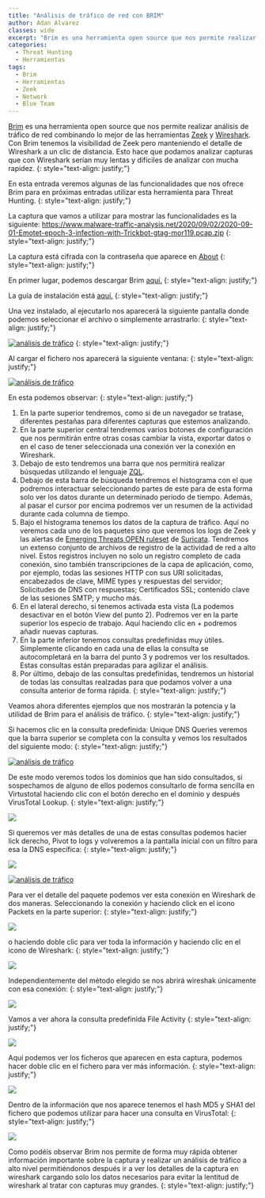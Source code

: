 ```yaml
---
title: "Análisis de tráfico de red con BRIM"
author: Adan Alvarez
classes: wide
excerpt: "Brim es una herramienta open source que nos permite realizar análisis de tráfico de red combinando lo mejor de las herramientas Zeek y Wireshark. Con Brim tenemos la visibilidad de Zeek pero manteniendo el detalle de Wireshark a un clic de distancia. Esto hace que podamos analizar capturas que con Wireshark serían muy lentas y difíciles de analizar con mucha rapidez."
categories:
  - Threat Hunting
  - Herramientas
tags:
  - Brim
  - Herramientas
  - Zeek
  - Network
  - Blue Team
---
```

[Brim](https://www.brimsecurity.com/) es una herramienta open source que nos permite realizar análisis de tráfico de red combinando lo mejor de las herramientas [Zeek](https://zeek.org/) y [Wireshark](https://www.wireshark.org/). Con Brim tenemos la visibilidad de Zeek pero manteniendo el detalle de Wireshark a un clic de distancia. Esto hace que podamos analizar capturas que con Wireshark serían muy lentas y difíciles de analizar con mucha rapidez.
{: style="text-align: justify;"}

En esta entrada veremos algunas de las funcionalidades que nos ofrece Brim para en próximas entradas utilizar esta herramienta para Threat Hunting.
{: style="text-align: justify;"}

La captura que vamos a utilizar para mostrar las funcionalidades es la siguiente: <https://www.malware-traffic-analysis.net/2020/09/02/2020-09-01-Emotet-epoch-3-infection-with-Trickbot-gtag-mor119.pcap.zip>
{: style="text-align: justify;"}

La captura está cifrada con la contraseña que aparece en [About](https://www.malware-traffic-analysis.net/about.html)
{: style="text-align: justify;"}

En primer lugar, podemos descargar Brim [aquí.](https://www.brimsecurity.com/download/)
{: style="text-align: justify;"}

La guía de instalación está [aquí.](https://github.com/brimsec/brim/wiki/Installation)
{: style="text-align: justify;"}

Una vez instalado, al ejecutarlo nos aparecerá la siguiente pantalla donde podemos seleccionar el archivo o simplemente arrastrarlo:
{: style="text-align: justify;"}

[![análisis de tráfico](https://donttouchmynet.github.io/assets/images/old/Inicio-300x180.png)](https://donttouchmynet.github.io/assets/images/old/Inicio.png)
{: style="text-align: justify;"}

Al cargar el fichero nos aparecerá la siguiente ventana:
{: style="text-align: justify;"}

[![análisis de tráfico](https://donttouchmynet.github.io/assets/images/old/Principal-300x138.png)](https://donttouchmynet.github.io/assets/images/old/Principal.png)

En esta podemos observar:
{: style="text-align: justify;"}

1.  En la parte superior tendremos, como si de un navegador se tratase, diferentes pestañas para diferentes capturas que estemos analizando.
2.  En la parte superior central tendremos varios botones de configuración que nos permitirán entre otras cosas cambiar la vista, exportar datos o en el caso de tener seleccionada una conexión ver la conexión en Wireshark.
3.  Debajo de esto tendremos una barra que nos permitirá realizar búsquedas utilizando el lenguaje [ZQL](https://github.com/brimsec/zq/tree/master/zql/docs).
4.  Debajo de esta barra de búsqueda tendremos el histograma con el que podremos interactuar seleccionando partes de este para de esta forma solo ver los datos durante un determinado periodo de tiempo. Además, al pasar el cursor por encima podremos ver un resumen de la actividad durante cada columna de tiempo.
5.  Bajo el histograma tenemos los datos de la captura de tráfico. Aquí no veremos cada uno de los paquetes sino que veremos los logs de Zeek y las alertas de [Emerging Threats OPEN ruleset](https://rules.emergingthreats.net/OPEN_download_instructions.html) de [Suricata](https://suricata-ids.org/). Tendremos un extenso conjunto de archivos de registro de la actividad de red a alto nivel. Estos registros incluyen no solo un registro completo de cada conexión, sino también transcripciones de la capa de aplicación, como, por ejemplo, todas las sesiones HTTP con sus URI solicitadas, encabezados de clave, MIME types y respuestas del servidor; Solicitudes de DNS con respuestas; Certificados SSL; contenido clave de las sesiones SMTP; y mucho más.
6.  En el lateral derecho, si tenemos activada esta vista (La podemos desactivar en el botón View del punto 2). Podremos ver en la parte superior los especio de trabajo. Aquí haciendo clic en + podremos añadir nuevas capturas.
7.  En la parte inferior tenemos consultas predefinidas muy útiles. Simplemente clicando en cada una de ellas la consulta se autocompletará en la barra del punto 3 y podremos ver los resultados. Estas consultas están preparadas para agilizar el análisis.
8.  Por último, debajo de las consultas predefinidas, tendremos un historial de todas las consultas realzadas para que podamos volver a una consulta anterior de forma rápida.
{: style="text-align: justify;"}

Veamos ahora diferentes ejemplos que nos mostrarán la potencia y la utilidad de Brim para el análisis de tráfico.
{: style="text-align: justify;"}

Si hacemos clic en la consulta predefinida: Unique DNS Queries veremos que la barra superior se completa con la consulta y vemos los resultados del siguiente modo:
{: style="text-align: justify;"}

[![análisis de tráfico](https://donttouchmynet.github.io/assets/images/old/DNS-requests-300x178.png)](https://donttouchmynet.github.io/assets/images/old/DNS-requests.png)

De este modo veremos todos los dominios que han sido consultados, si sospechamos de alguno de ellos podemos consultarlo de forma sencilla en Virtustotal haciendo clic con el botón derecho en el dominio y después VirusTotal Lookup.
{: style="text-align: justify;"}

[![](https://donttouchmynet.github.io/assets/images/old/VirusTotal-1024x744.png)](https://donttouchmynet.github.io/assets/images/old/VirusTotal.png)

Si queremos ver más detalles de una de estas consultas podemos hacier lick derecho, Pivot to logs y volveremos a la pantalla inicial con un filtro para esa la DNS específica:
{: style="text-align: justify;"}

[![](https://donttouchmynet.github.io/assets/images/old/pivottologs-1024x670.png)](https://donttouchmynet.github.io/assets/images/old/pivottologs.png)

[![análisis de tráfico](https://donttouchmynet.github.io/assets/images/old/consultaDNS-1024x304.png)](https://donttouchmynet.github.io/assets/images/old/consultaDNS.png)

Para ver el detalle del paquete podemos ver esta conexión en Wireshark de dos maneras. Seleccionando la conexión y haciendo click en el icono Packets en la parte superior:
{: style="text-align: justify;"}

[![](https://donttouchmynet.github.io/assets/images/old/whiresarkclicpackets-1024x316.png)](https://donttouchmynet.github.io/assets/images/old/whiresarkclicpackets.png)

o haciendo doble clic para ver toda la información y haciendo clic en el icono de Wireshark:
{: style="text-align: justify;"}

[![](https://donttouchmynet.github.io/assets/images/old/whiresarkclic2packets.png)](https://donttouchmynet.github.io/assets/images/old/whiresarkclic2packets.png)

Independientemente del método elegido se nos abrirá wireshak únicamente con esa conexión:
{: style="text-align: justify;"}

[![](https://donttouchmynet.github.io/assets/images/old/whireshark-1.png)](https://donttouchmynet.github.io/assets/images/old/whireshark-1.png)

Vamos a ver ahora la consulta predefinida File Activity
{: style="text-align: justify;"}

[![](https://donttouchmynet.github.io/assets/images/old/fileactivity-1024x392.png)](https://donttouchmynet.github.io/assets/images/old/fileactivity.png)

Aquí podemos ver los ficheros que aparecen en esta captura, podemos hacer doble clic en el fichero para ver más información.
{: style="text-align: justify;"}

[![](https://donttouchmynet.github.io/assets/images/old/file.png)](https://donttouchmynet.github.io/assets/images/old/file.png)

Dentro de la información que nos aparece tenemos el hash MD5 y SHA1 del fichero que podemos utilizar para hacer una consulta en VirusTotal:
{: style="text-align: justify;"}

[![](https://donttouchmynet.github.io/assets/images/old/lookupvirustotalfile.png)](https://donttouchmynet.github.io/assets/images/old/lookupvirustotalfile.png)

Como podéis observar Brim nos permite de forma muy rápida obtener información importante sobre la captura y realizar un análisis de tráfico a alto nivel permitiéndonos después ir a ver los detalles de la captura en wireshark cargando solo los datos necesarios para evitar la lentitud de wireshark al tratar con capturas muy grandes.
{: style="text-align: justify;"}